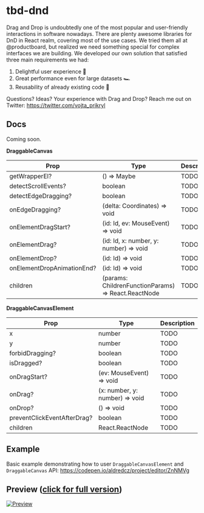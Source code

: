 # tbd-dnd

Drag and Drop is undoubtedly one of the most popular and user-friendly interactions in software nowadays. There are plenty awesome libraries for DnD in React realm, covering most of the use cases. We tried them all at @productboard, but realized we need something special for complex interfaces we are building. We developed our own solution that satisfied three main requirements we had:

1. Delightful user experience 🤩
2. Great performance even for large datasets 🏎
3. Reusability of already existing code 🔌

Questions? Ideas? Your experience with Drag and Drop?
Reach me out on Twitter: https://twitter.com/vojta_prikryl

## Docs
Coming soon.

**DraggableCanvas**

Prop | Type | Description
---|---|---
getWrapperEl? | () => Maybe<HTMLElement> | TODO
detectScrollEvents? | boolean | TODO
detectEdgeDragging? | boolean | TODO
onEdgeDragging? | (delta: Coordinates) => void | TODO
onElementDragStart? | (id: Id, ev: MouseEvent) => void | TODO
onElementDrag? | (id: Id, x: number, y: number) => void | TODO
onElementDrop? | (id: Id) => void | TODO
onElementDropAnimationEnd? | (id: Id) => void | TODO
children | (params: ChildrenFunctionParams<Id>) => React.ReactNode | TODO
 

**DraggableCanvasElement**

Prop | Type | Description 
---|---|---
x | number | TODO 
y | number | TODO 
forbidDragging? | boolean | TODO 
isDragged? | boolean | TODO 
onDragStart? | (ev: MouseEvent) => void | TODO 
onDrag? | (x: number, y: number) => void | TODO 
onDrop? | () => void | TODO 
preventClickEventAfterDrag? | boolean | TODO 
children | React.ReactNode | TODO 


## Example

Basic example demonstrating how to user `DraggableCanvasElement` and `DraggableCanvas` API:
https://codepen.io/aldredcz/project/editor/ZnNMVg

## Preview ([click for full version](http://data.aldred.cz/pb-roadmap.mp4))
   
[![Preview](http://data.aldred.cz/pb-roadmap-preview.gif)](http://data.aldred.cz/pb-roadmap.mp4)